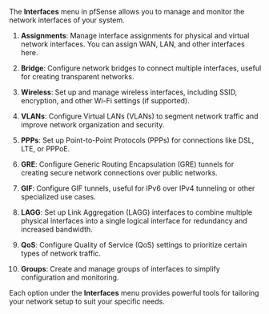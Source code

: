 The **Interfaces** menu in pfSense allows you to manage and monitor the network interfaces of your system.

1. **Assignments**: Manage interface assignments for physical and virtual network interfaces. You can assign WAN, LAN, and other interfaces here.

2. **Bridge**: Configure network bridges to connect multiple interfaces, useful for creating transparent networks.

3. **Wireless**: Set up and manage wireless interfaces, including SSID, encryption, and other Wi-Fi settings (if supported).

4. **VLANs**: Configure Virtual LANs (VLANs) to segment network traffic and improve network organization and security.

5. **PPPs**: Set up Point-to-Point Protocols (PPPs) for connections like DSL, LTE, or PPPoE.

6. **GRE**: Configure Generic Routing Encapsulation (GRE) tunnels for creating secure network connections over public networks.

7. **GIF**: Configure GIF tunnels, useful for IPv6 over IPv4 tunneling or other specialized use cases.

8. **LAGG**: Set up Link Aggregation (LAGG) interfaces to combine multiple physical interfaces into a single logical interface for redundancy and increased bandwidth.

9. **QoS**: Configure Quality of Service (QoS) settings to prioritize certain types of network traffic.

10. **Groups**: Create and manage groups of interfaces to simplify configuration and monitoring.

Each option under the **Interfaces** menu provides powerful tools for tailoring your network setup to suit your specific needs.
